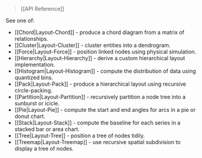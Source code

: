 > [[API Reference]]

See one of:

* [[Chord|Layout-Chord]] - produce a chord diagram from a matrix of relationships.
* [[Cluster|Layout-Cluster]] - cluster entities into a dendrogram.
* [[Force|Layout-Force]] - position linked nodes using physical simulation.
* [[Hierarchy|Layout-Hierarchy]] - derive a custom hierarchical layout implementation.
* [[Histogram|Layout-Histogram]] - compute the distribution of data using quantized bins.
* [[Pack|Layout-Pack]] - produce a hierarchical layout using recursive circle-packing.
* [[Partition|Layout-Partition]] - recursively partition a node tree into a sunburst or icicle.
* [[Pie|Layout-Pie]] - compute the start and end angles for arcs in a pie or donut chart.
* [[Stack|Layout-Stack]] - compute the baseline for each series in a stacked bar or area chart.
* [[Tree|Layout-Tree]] - position a tree of nodes tidily.
* [[Treemap|Layout-Treemap]] - use recursive spatial subdivision to display a tree of nodes.
